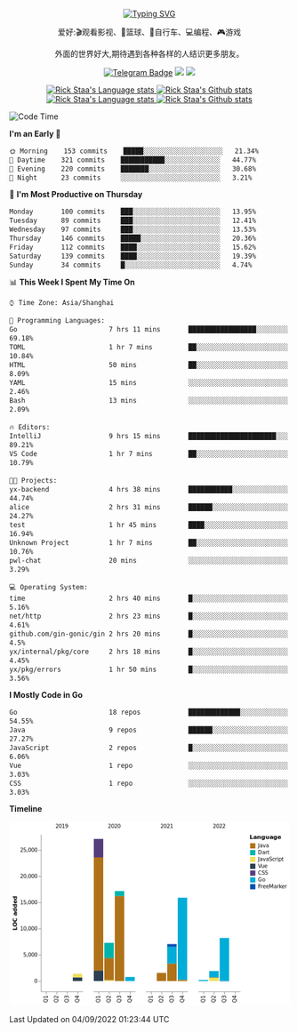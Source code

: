 <div align="center"> 

[![Typing SVG](https://readme-typing-svg.herokuapp.com?size=25&duration=2500&color=eeeeee&vCenter=true&width=200&height=40&lines=Hi+there+%F0%9F%91%8B%F0%9F%8F%BB;I'm+DanBai)](https://git.io/typing-svg)

爱好:🎬观看影视、🏀篮球、🚴自行车、💻编程、🎮游戏

外面的世界好大,期待遇到各种各样的人结识更多朋友。

[![Telegram Badge](https://img.shields.io/badge/-Telegram-blue?style=flat&logo=Telegram&logoColor=white)](https://t.me/danbai9420) 
[![](https://img.shields.io/badge/-Blog-brightgreen?style=flat&logo=Blogger&logoColor=white)](https://p00q.cn)
[![](https://img.shields.io/badge/-Email-red?style=flat&logo=Mail.Ru&logoColor=white)](mailto:danbai@88.com)
</div>

<!-- Light Mode -->
<div align="center"> 
<a href="https://github.com/anuraghazra/github-readme-stats#gh-light-mode-only">
<img height=200 src="https://github-readme-stats-git-master-rstaa-rickstaa.vercel.app/api/top-langs/?username=danbai225&layout=compact&langs_count=10&hide_border=1&role=OWNER,COLLABORATOR#gh-light-mode-only" alt="Rick Staa's Language stats" />
</a>
<a href="https://github.com/anuraghazra/github-readme-stats#gh-light-mode-only">
<img height=200 src="https://github-readme-stats-git-master-rstaa-rickstaa.vercel.app/api?username=danbai225&show_icons=true&count_private=true&line_height=28&hide_border=1&include_all_commits=true&card_width=450&role=OWNER,COLLABORATOR&exclude_repo=github-readme-stats#gh-light-mode-only" alt="Rick Staa's Github stats" />
</a>
</div>

<!-- Dark Mode -->
<div align="center"> 
<a href="https://github.com/anuraghazra/github-readme-stats#gh-dark-mode-only">
<img height=200 src="https://github-readme-stats-git-master-rstaa-rickstaa.vercel.app/api/top-langs/?username=danbai225&layout=compact&langs_count=10&hide_border=1&role=OWNER,COLLABORATOR&theme=github_dark#gh-dark-mode-only" alt="Rick Staa's Language stats" />
</a>
<a href="https://github.com/anuraghazra/github-readme-stats#gh-dark-mode-only">
<img height=200 src="https://github-readme-stats-git-master-rstaa-rickstaa.vercel.app/api?username=danbai225&show_icons=true&count_private=true&line_height=28&hide_border=1&include_all_commits=true&card_width=450&role=OWNER,COLLABORATOR&exclude_repo=github-readme-stats&theme=github_dark#gh-dark-mode-only" alt="Rick Staa's Github stats" />
</a>
</div>

<!--START_SECTION:waka-->
![Code Time](http://img.shields.io/badge/Code%20Time-10%20hrs%2036%20mins-blue)

**I'm an Early 🐤** 

```text
🌞 Morning    153 commits    █████░░░░░░░░░░░░░░░░░░░░   21.34% 
🌆 Daytime    321 commits    ███████████░░░░░░░░░░░░░░   44.77% 
🌃 Evening    220 commits    ███████░░░░░░░░░░░░░░░░░░   30.68% 
🌙 Night      23 commits     ░░░░░░░░░░░░░░░░░░░░░░░░░   3.21%

```
📅 **I'm Most Productive on Thursday** 

```text
Monday       100 commits    ███░░░░░░░░░░░░░░░░░░░░░░   13.95% 
Tuesday      89 commits     ███░░░░░░░░░░░░░░░░░░░░░░   12.41% 
Wednesday    97 commits     ███░░░░░░░░░░░░░░░░░░░░░░   13.53% 
Thursday     146 commits    █████░░░░░░░░░░░░░░░░░░░░   20.36% 
Friday       112 commits    ████░░░░░░░░░░░░░░░░░░░░░   15.62% 
Saturday     139 commits    ████░░░░░░░░░░░░░░░░░░░░░   19.39% 
Sunday       34 commits     █░░░░░░░░░░░░░░░░░░░░░░░░   4.74%

```


📊 **This Week I Spent My Time On** 

```text
⌚︎ Time Zone: Asia/Shanghai

💬 Programming Languages: 
Go                       7 hrs 11 mins       █████████████████░░░░░░░░   69.18% 
TOML                     1 hr 7 mins         ██░░░░░░░░░░░░░░░░░░░░░░░   10.84% 
HTML                     50 mins             ██░░░░░░░░░░░░░░░░░░░░░░░   8.09% 
YAML                     15 mins             ░░░░░░░░░░░░░░░░░░░░░░░░░   2.46% 
Bash                     13 mins             ░░░░░░░░░░░░░░░░░░░░░░░░░   2.09%

🔥 Editors: 
IntelliJ                 9 hrs 15 mins       ██████████████████████░░░   89.21% 
VS Code                  1 hr 7 mins         ██░░░░░░░░░░░░░░░░░░░░░░░   10.79%

🐱‍💻 Projects: 
yx-backend               4 hrs 38 mins       ███████████░░░░░░░░░░░░░░   44.74% 
alice                    2 hrs 31 mins       ██████░░░░░░░░░░░░░░░░░░░   24.27% 
test                     1 hr 45 mins        ████░░░░░░░░░░░░░░░░░░░░░   16.94% 
Unknown Project          1 hr 7 mins         ██░░░░░░░░░░░░░░░░░░░░░░░   10.76% 
pwl-chat                 20 mins             ░░░░░░░░░░░░░░░░░░░░░░░░░   3.29%

💻 Operating System: 
time                     2 hrs 40 mins       █░░░░░░░░░░░░░░░░░░░░░░░░   5.16% 
net/http                 2 hrs 23 mins       █░░░░░░░░░░░░░░░░░░░░░░░░   4.61% 
github.com/gin-gonic/gin 2 hrs 20 mins       █░░░░░░░░░░░░░░░░░░░░░░░░   4.5% 
yx/internal/pkg/core     2 hrs 18 mins       █░░░░░░░░░░░░░░░░░░░░░░░░   4.45% 
yx/pkg/errors            1 hr 50 mins        █░░░░░░░░░░░░░░░░░░░░░░░░   3.56%

```

**I Mostly Code in Go** 

```text
Go                       18 repos            █████████████░░░░░░░░░░░░   54.55% 
Java                     9 repos             ██████░░░░░░░░░░░░░░░░░░░   27.27% 
JavaScript               2 repos             █░░░░░░░░░░░░░░░░░░░░░░░░   6.06% 
Vue                      1 repo              ░░░░░░░░░░░░░░░░░░░░░░░░░   3.03% 
CSS                      1 repo              ░░░░░░░░░░░░░░░░░░░░░░░░░   3.03%

```


**Timeline**

![Chart not found](https://raw.githubusercontent.com/danbai225/danbai225/master/charts/bar_graph.png) 


 Last Updated on 04/09/2022 01:23:44 UTC
<!--END_SECTION:waka-->

